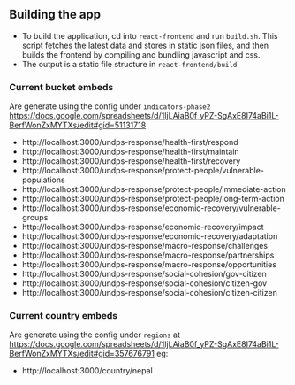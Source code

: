 ## Building the app

-   To build the application, cd into `react-frontend` and run `build.sh`. This script fetches the latest data and stores in static json files, and then builds the frontend by compiling and bundling javascript and css.
-   The output is a static file structure in `react-frontend/build`


### Current bucket embeds

Are generate using the config under `indicators-phase2` https://docs.google.com/spreadsheets/d/1IjLAiaB0f_yPZ-SgAxE8I74aBi1L-BerfWonZxMYTXs/edit#gid=51131718

- http://localhost:3000/undps-response/health-first/respond
- http://localhost:3000/undps-response/health-first/maintain
- http://localhost:3000/undps-response/health-first/recovery
- http://localhost:3000/undps-response/protect-people/vulnerable-populations
- http://localhost:3000/undps-response/protect-people/immediate-action
- http://localhost:3000/undps-response/protect-people/long-term-action
- http://localhost:3000/undps-response/economic-recovery/vulnerable-groups
- http://localhost:3000/undps-response/economic-recovery/impact
- http://localhost:3000/undps-response/economic-recovery/adaptation
- http://localhost:3000/undps-response/macro-response/challenges
- http://localhost:3000/undps-response/macro-response/partnerships
- http://localhost:3000/undps-response/macro-response/opportunities
- http://localhost:3000/undps-response/social-cohesion/gov-citizen
- http://localhost:3000/undps-response/social-cohesion/citizen-gov
- http://localhost:3000/undps-response/social-cohesion/citizen-citizen

### Current country embeds

Are generate using the config under `regions` at https://docs.google.com/spreadsheets/d/1IjLAiaB0f_yPZ-SgAxE8I74aBi1L-BerfWonZxMYTXs/edit#gid=357676791 eg:

- http://localhost:3000/country/nepal
